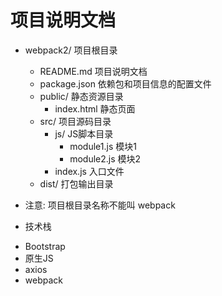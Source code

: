 # 项目说明文档
- webpack2/ 项目根目录
    + README.md 项目说明文档
    + package.json 依赖包和项目信息的配置文件
    + public/ 静态资源目录
        + index.html 静态页面
    + src/ 项目源码目录
        + js/ JS脚本目录
            + module1.js 模块1
            + module2.js 模块2
        + index.js 入口文件
    + dist/ 打包输出目录
- 注意: 项目根目录名称不能叫 webpack 

- 技术栈
+ Bootstrap
+ 原生JS
+ axios
+ webpack
